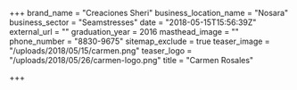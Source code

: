 +++
brand_name = "Creaciones Sheri"
business_location_name = "Nosara"
business_sector = "Seamstresses"
date = "2018-05-15T15:56:39Z"
external_url = ""
graduation_year = 2016
masthead_image = ""
phone_number = "8830-9675"
sitemap_exclude = true
teaser_image = "/uploads/2018/05/15/carmen.png"
teaser_logo = "/uploads/2018/05/26/carmen-logo.png"
title = "Carmen Rosales"

+++
